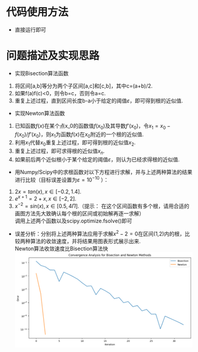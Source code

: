 # 代码使用方法
- 直接运行即可

# 问题描述及实现思路
- 实现Bisection算法函数
1. 将区间[a,b]等分为两个⼦区间[a,c]和[c,b]，其中c=(a+b)/2.
2. 如果f(a)f(c)<0，则令b=c，否则令a=c.
3. 重复上述过程，直到区间⻓度b-a⼩于给定的阈值$\varepsilon$，即可得到根的近似值.

- 实现Newton算法函数
1. 已知函数$f(x)$在某个点x_0的函数值$f(x_0)$及其导数$f’(x_0)$，令${x_1=x_0-f(x_0)/f’(x_0)}$，则$x_1$为函数$f(x)$在$x_0$附近的⼀个根的近似值.
2. 利⽤$x_1$代替$x_0$重复上述过程，即可得到根的近似值$x_2$.
3. 重复上述过程，即可求得根的近似值$x_n$.
4. 如果前后两个近似根⼩于某个给定的阈值$\varepsilon$，则认为已经求得根的近似值.

- ⽤Numpy/Scipy中的求根函数对以下⽅程进⾏求解，并与上述两种算法的结果进⾏⽐较（⽬标误差设置为$\varepsilon=10^{-10}$ ）：
1. $2x=tan(x),x∈[-0.2,1.4].$
2. $e^{x+1}=2+x,x∈[-2,2].$
3. $x^{-2}=sin(x),x∈[0.5,4\Pi].$（提示： 在这个区间函数有多个根，请⽤合适的画图⽅法先⼤致确认每个根的区间或初始解再逐⼀求解）</br>
调用上述两个函数以及scipy.optimize.fsolve()即可

- 误差分析：分别将上述两种算法应⽤于求解${x^2-2=0}$在区间(1,2)内的根，⽐较两种算法的收敛速度，并将结果⽤图表形式展示出来.</br>
Newton算法收敛速度比Bisection算法快
![Alt text](image.png)


